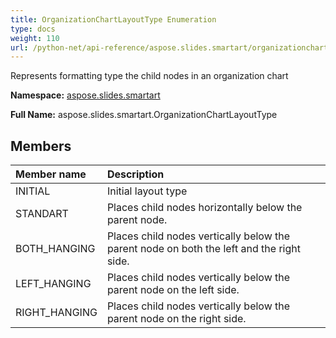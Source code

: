 ```yaml
---
title: OrganizationChartLayoutType Enumeration
type: docs
weight: 110
url: /python-net/api-reference/aspose.slides.smartart/organizationchartlayouttype/
---
```


Represents formatting type the child nodes in an organization chart

**Namespace:** [aspose.slides.smartart](/slides/python-net/api-reference/aspose.slides.smartart/)

**Full Name:** aspose.slides.smartart.OrganizationChartLayoutType



## **Members**
|**Member name**|**Description**|
| :- | :- |
|INITIAL|Initial layout type|
|STANDART|Places child nodes horizontally below the parent node.|
|BOTH_HANGING|Places child nodes vertically below the parent node on both the left and the right side.|
|LEFT_HANGING|Places child nodes vertically below the parent node on the left side.|
|RIGHT_HANGING|Places child nodes vertically below the parent node on the right side.|

